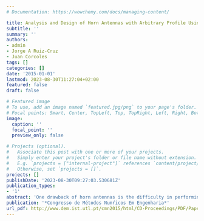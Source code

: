 ```yaml
---
# Documentation: https://wowchemy.com/docs/managing-content/

title: Analysis and Design of Horn Antennas with Arbitrary Profile Using Mode-Matching
subtitle: ''
summary: ''
authors:
- admin
- Jorge A Ruiz-Cruz
- Juan Corcoles
tags: []
categories: []
date: '2015-01-01'
lastmod: 2023-08-30T11:27:04+02:00
featured: false
draft: false

# Featured image
# To use, add an image named `featured.jpg/png` to your page's folder.
# Focal points: Smart, Center, TopLeft, Top, TopRight, Left, Right, BottomLeft, Bottom, BottomRight.
image:
  caption: ''
  focal_point: ''
  preview_only: false

# Projects (optional).
#   Associate this post with one or more of your projects.
#   Simply enter your project's folder or file name without extension.
#   E.g. `projects = ["internal-project"]` references `content/project/deep-learning/index.md`.
#   Otherwise, set `projects = []`.
projects: []
publishDate: '2023-08-30T09:27:03.530681Z'
publication_types:
- '1'
abstract: 'One drawback of horn antennas is the difficulty in performing the required computations for their analysis and design. With the actual development of CAD tools these problems have been reduced but they are still far from being completely solved. Most commercial CAD tools employ general-purpose numerical techniques (like Finite Differences Method and Finite Elements Method) since they allow using the same software to simulate a wide range of devices. The disadvantage of these methods lies on the fact that this generality comes at a cost, the loss of efficiency. On the other hand, quasi-analytical techniques are usually more efficient but they can only work with a narrow spectrum of problems. The main objective of this work is to develop a software tool capable of analysing, simulating and designing horn antennas efficiently. To accomplish this, a quasi-analytical method called Mode-Matching will be used.'
publication: '*Congresso de Métodos Numŕicos Em Engenharia*'
url_pdf: http://www.dem.ist.utl.pt/cmn2015/html/CD-Proceedings/PDF/Papers/CMN_2015_submission_78.pdf
---
```

